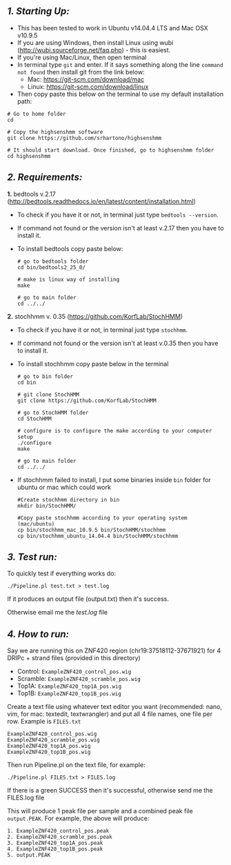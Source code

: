 ## *1. Starting Up:*

- This has been tested to work in Ubuntu v14.04.4 LTS and Mac OSX v10.9.5
- If you are using Windows, then install Linux using wubi (http://wubi.sourceforge.net/faq.php) - this is easiest.
- If you're using Mac/Linux, then open terminal
- In terminal type `git` and enter. If it says something along the line `command not found` then install git from the link below:
    - Mac: https://git-scm.com/download/mac
    - Linux: https://git-scm.com/download/linux
- Then copy paste this below on the terminal to use my default installation path:

```
# Go to home folder
cd

# Copy the highsenshmm software
git clone https://github.com/srhartono/highsenshmm

# It should start download. Once finished, go to highsenshmm folder
cd highsenshmm
```

## *2. Requirements:*
    
__1.__ bedtools v.2.17 (http://bedtools.readthedocs.io/en/latest/content/installation.html)

- To check if you have it or not, in terminal just type `bedtools --version`. 
- If command not found or the version isn't at least v.2.17 then you have to install it.
- To install bedtools copy paste below:
    
    ```
    # go to bedtools folder
    cd bin/bedtools2_25_0/
    
    # make is linux way of installing
    make
    
    # go to main folder
    cd ../../
    ```
    
__2.__ stochhmm v. 0.35 (https://github.com/KorfLab/StochHMM)

- To check if you have it or not, in terminal just type `stochhmm`. 
- If command not found or the version isn't at least v.0.35 then you have to install it.
- To install stochhmm copy paste below in the terminal
    
    ```
    # go to bin folder
    cd bin
    
    # git clone StochHMM
    git clone https://github.com/KorfLab/StochHMM

    # go to StochHMM folder
    cd StochHMM
    
    # configure is to configure the make according to your computer setup
    ./configure
    make
    
    # go to main folder
    cd ../../
    ```

- If stochhmm failed to install, I put some binaries inside `bin` folder for ubuntu or mac which could work

    ```
    #Create stochhmm directory in bin
    mkdir bin/StochHMM/

    #Copy paste stochhmm according to your operating system (mac/ubuntu)
    cp bin/stochhmm_mac_10.9.5 bin/StochHMM/stochhmm
    cp bin/stochhmm_ubuntu_14.04.4 bin/StochHMM/stochhmm
    ```

## *3. Test run:*

To quickly test if everything works do:

`./Pipeline.pl test.txt > test.log`

If it produces an output file (output.txt) then it's success.

Otherwise email me the *test.log* file

## *4. How to run:*

Say we are running this on ZNF420 region (chr19:37518112-37671921) for 4 DRIPc + strand files (provided in this directory)

- Control:  `ExampleZNF420_control_pos.wig`
- Scramble: `ExampleZNF420_scramble_pos.wig`
- Top1A:    `ExampleZNF420_top1A_pos.wig`
- Top1B:    `ExampleZNF420_top1B_pos.wig`

Create a text file using whatever text editor you want (recommended: nano, vim, for mac: textedit, textwrangler) and put all 4 file names, one file per row. Example is `FILES.txt`

```
ExampleZNF420_control_pos.wig
ExampleZNF420_scramble_pos.wig
ExampleZNF420_top1A_pos.wig
ExampleZNF420_top1B_pos.wig
```

Then run Pipeline.pl on the text file, for example:

`./Pipeline.pl FILES.txt > FILES.log`

If there is a green SUCCESS then it's successful, otherwise send me the FILES.log file

This will produce 1 peak file per sample and a combined peak file `output.PEAK`. For example, the above will produce:

```
1. ExampleZNF420_control_pos.peak
2. ExampleZNF420_scramble_pos.peak
3. ExampleZNF420_top1A_pos.peak
4. ExampleZNF420_top1B_pos.peak
5. output.PEAK
```
